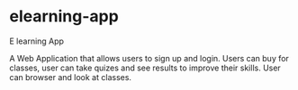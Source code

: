 # elearning-app

E learning App

A Web Application that allows users to sign up and login. Users can buy for classes, user can take quizes and see results to improve their skills. User can browser and look at classes.

